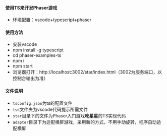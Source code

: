 #### 使用TS来开发Phaser游戏
+ 环境配置：vscode+typescript+phaser
#### 使用方法
+ 安装vscode
+ npm install -g typescript
+ cd phaser-examples-ts
+ npm i
+ npm start
+ 浏览器打开：http://localhost:3002/star/index.html（3002为服务端口，以控制台输出为准）
#### 文件说明
+ `tsconfig.json`为ts的配置文件
+ `tsd`文件夹为vscode代码提示所需文件
+ `star`目录下的文件为Phaser入门游戏**吃星星**的TS实现代码
+ `adapter`目录下为适配横屏游戏，采用新的方式，不用手动旋转，程序自动适配横屏